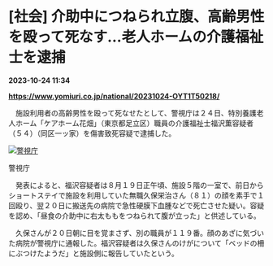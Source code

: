 # [社会] 介助中につねられ立腹、高齢男性を殴って死なす…老人ホームの介護福祉士を逮捕

**2023-10-24 11:34**

**https://www.yomiuri.co.jp/national/20231024-OYT1T50218/**

　施設利用者の高齢男性を殴って死なせたとして、警視庁は２４日、特別養護老人ホーム「ケアホーム花畑」（東京都足立区）職員の介護福祉士福沢薫容疑者（５４）（同区一ッ家）を傷害致死容疑で逮捕した。

[![警視庁](https://www.yomiuri.co.jp/media/2023/10/20231024-OYT1I50156-1.jpg)](https://www.yomiuri.co.jp/pluralphoto/20231024-OYT1I50156/)

警視庁

　発表によると、福沢容疑者は８月１９日正午頃、施設５階の一室で、前日からショートステイで施設を利用していた無職久保栄治さん（８１）の顔を素手で１回殴り、翌２０日に搬送先の病院で急性硬膜下血腫などで死亡させた疑い。容疑を認め、「昼食の介助中に右太ももをつねられて腹が立った」と供述している。

　久保さんが２０日朝に目を覚まさず、別の職員が１１９番。顔のあざに気づいた病院が警視庁に通報した。福沢容疑者は久保さんのけがについて「ベッドの柵にぶつけたようだ」と施設側に報告していたという。